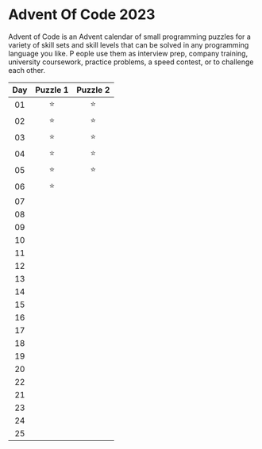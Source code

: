 # Advent Of Code 2023

Advent of Code is an Advent calendar of small programming puzzles for a variety of skill sets and skill levels that can be solved in any programming language you like. P
eople use them as interview prep, company training, university coursework, practice problems, a speed contest, or to challenge each other.

| Day | Puzzle 1 | Puzzle 2 |
| :-: | :------: | :------: |
| 01  |  :star:  |  :star:  |
| 02  |  :star:  |  :star:  |
| 03  |  :star:  |  :star:  |
| 04  |  :star:  |  :star:  |
| 05  |  :star:  |  :star:  |
| 06  |  :star:  |          |
| 07  |          |          |
| 08  |          |          |
| 09  |          |          |
| 10  |          |          |
| 11  |          |          |
| 12  |          |          |
| 13  |          |          |
| 14  |          |          |
| 15  |          |          |
| 16  |          |          |
| 17  |          |          |
| 18  |          |          |
| 19  |          |          |
| 20  |          |          |
| 22  |          |          |
| 21  |          |          |
| 23  |          |          |
| 24  |          |          |
| 25  |          |          |

